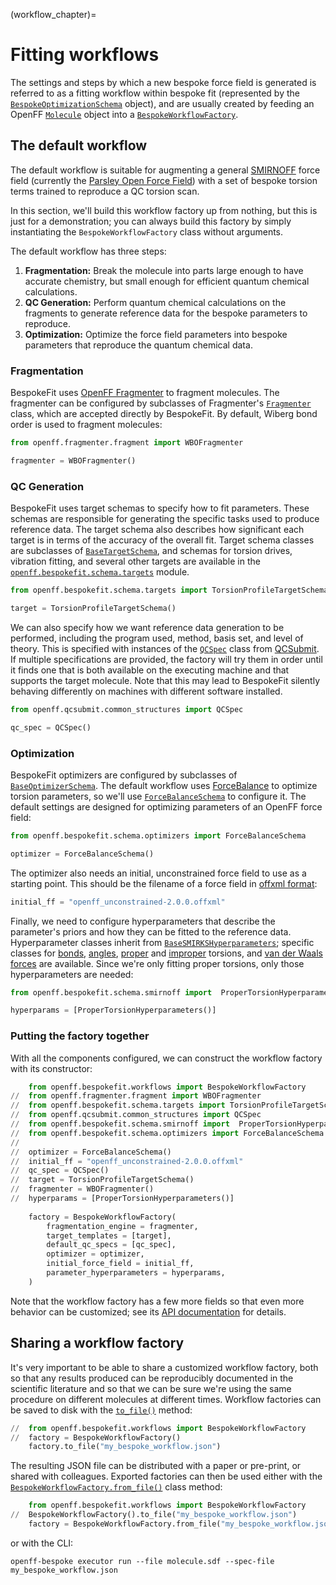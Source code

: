 (workflow_chapter)=
# Fitting workflows

The settings and steps by which a new bespoke force field is generated is referred to as a fitting workflow within 
bespoke fit (represented by the [`BespokeOptimizationSchema`] object), and are usually created by feeding an OpenFF 
[`Molecule`] object into a [`BespokeWorkflowFactory`].

[`BespokeOptimizationSchema`]: openff.bespokefit.schema.fitting.BespokeOptimizationSchema
[`BespokeWorkflowFactory`]: openff.bespokefit.workflows.bespoke.BespokeWorkflowFactory

[`Molecule`]: openff.toolkit.topology.Molecule

## The default workflow

The default workflow is suitable for augmenting a general [SMIRNOFF] force field (currently the 
[Parsley Open Force Field]) with a set of bespoke torsion terms trained to reproduce a QC torsion scan. 

[SMIRNOFF]: https://openforcefield.github.io/standards/standards/smirnoff/

In this section, we'll build this workflow factory up from nothing, but this is just for a demonstration; you can
always build this factory by simply instantiating the `BespokeWorkflowFactory` class without arguments.

The default workflow has three steps:

1. **Fragmentation:** Break the molecule into parts large enough to have accurate
chemistry, but small enough for efficient quantum chemical calculations.
2. **QC Generation:** Perform quantum chemical calculations on the fragments to
generate reference data for the bespoke parameters to reproduce.
3. **Optimization:** Optimize the force field parameters into bespoke parameters
that reproduce the quantum chemical data.

### Fragmentation

BespokeFit uses [OpenFF Fragmenter] to fragment molecules. The fragmenter can be
configured by subclasses of Fragmenter's [`Fragmenter`] class, which are accepted
directly by BespokeFit. By default, Wiberg bond order is used to fragment molecules:

```python
from openff.fragmenter.fragment import WBOFragmenter

fragmenter = WBOFragmenter()
```

### QC Generation

BespokeFit uses target schemas to specify how to fit parameters. These schemas
are responsible for generating the specific tasks used to produce reference
data. The target schema also describes how significant each target is in terms
of the accuracy of the overall fit. Target schema classes are subclasses of
[`BaseTargetSchema`], and schemas for torsion drives, vibration fitting, and
several other targets are available in the [`openff.bespokefit.schema.targets`] 
module.

```python
from openff.bespokefit.schema.targets import TorsionProfileTargetSchema

target = TorsionProfileTargetSchema()
```

We can also specify how we want reference data generation to be performed,
including the program used, method, basis set, and level of theory. This is specified
with instances of the [`QCSpec`] class from [QCSubmit]. If multiple specifications are 
provided, the factory will try them in order until it finds one that is both available
on the executing machine and that supports the target molecule. Note that this may lead
to BespokeFit silently behaving differently on machines with different software installed.

```python
from openff.qcsubmit.common_structures import QCSpec

qc_spec = QCSpec()
```

[`BaseTargetSchema`]: openff.bespokefit.schema.targets.BaseTargetSchema
[`openff.bespokefit.schema.targets`]: openff.bespokefit.schema.targets
[`QCSpec`]: openff.qcsubmit.common_structures.QCSpec
[QCSubmit]: https://github.com/openforcefield/openff-qcsubmit

### Optimization

BespokeFit optimizers are configured by subclasses of [`BaseOptimizerSchema`]. 
The default workflow uses [ForceBalance] to optimize torsion parameters, so we'll
use [`ForceBalanceSchema`] to configure it. The default settings are designed 
for optimizing parameters of an OpenFF force field:

```python
from openff.bespokefit.schema.optimizers import ForceBalanceSchema

optimizer = ForceBalanceSchema()
```

The optimizer also needs an initial, unconstrained force field to use as a starting
point. This should be the filename of a force field in [offxml format]:

```python
initial_ff = "openff_unconstrained-2.0.0.offxml"
```

Finally, we need to configure hyperparameters that describe the parameter's
priors and how they can be fitted to the reference data. Hyperparameter classes
inherit from [`BaseSMIRKSHyperparameters`]; specific classes for [bonds],
[angles], [proper] and [improper] torsions, and [van der Waals forces] are
available. Since we're only fitting proper torsions, only those hyperparameters
are needed:

```python
from openff.bespokefit.schema.smirnoff import  ProperTorsionHyperparameters

hyperparams = [ProperTorsionHyperparameters()]
```

[`BaseSMIRKSHyperparameters`]: openff.bespokefit.schema.smirnoff.BaseSMIRKSHyperparameters
[bonds]: openff.bespokefit.schema.smirnoff.BondHyperparameters
[angles]: openff.bespokefit.schema.smirnoff.AngleHyperparameters
[proper]: openff.bespokefit.schema.smirnoff.ProperTorsionHyperparameters
[improper]: openff.bespokefit.schema.smirnoff.ImproperTorsionHyperparameters
[van der Waals forces]: openff.bespokefit.schema.smirnoff.VdWHyperparameters

### Putting the factory together

With all the components configured, we can construct the workflow factory with its constructor:

```python
    from openff.bespokefit.workflows import BespokeWorkflowFactory
//  from openff.fragmenter.fragment import WBOFragmenter
//  from openff.bespokefit.schema.targets import TorsionProfileTargetSchema
//  from openff.qcsubmit.common_structures import QCSpec
//  from openff.bespokefit.schema.smirnoff import  ProperTorsionHyperparameters
//  from openff.bespokefit.schema.optimizers import ForceBalanceSchema
//  
//  optimizer = ForceBalanceSchema()
//  initial_ff = "openff_unconstrained-2.0.0.offxml" 
//  qc_spec = QCSpec()
//  target = TorsionProfileTargetSchema()
//  fragmenter = WBOFragmenter()
//  hyperparams = [ProperTorsionHyperparameters()]
    
    factory = BespokeWorkflowFactory(
        fragmentation_engine = fragmenter,
        target_templates = [target],
        default_qc_specs = [qc_spec],
        optimizer = optimizer,
        initial_force_field = initial_ff,
        parameter_hyperparameters = hyperparams,
    )
```

Note that the workflow factory has a few more fields so that even more behavior
can be customized; see its [API documentation] for details.


[OpenFF Fragmenter]: https://github.com/openforcefield/openff-fragmenter
[`Fragmenter`]: openff.fragmenter.fragment.Fragmenter
[ForceBalance]: https://github.com/leeping/forcebalance
[`ForceBalanceSchema`]: openff.bespokefit.schema.optimizers.ForceBalanceSchema
[Parsley Open Force Field]: https://openforcefield.org/force-fields/force-fields/#parsley
[`BaseOptimizerSchema`]: openff.bespokefit.schema.optimizers.BaseOptimizerSchema
[offxml format]: https://openforcefield.github.io/standards/standards/smirnoff/
[API documentation]: openff.bespokefit.workflows.bespoke.BespokeWorkflowFactory

## Sharing a workflow factory

It's very important to be able to share a customized workflow factory, both so that 
any results produced can be reproducibly documented in the scientific literature and so
that we can be sure we're using the same procedure on different molecules at different
times. Workflow factories can be saved to disk with the [`to_file()`] method:

```python
//  from openff.bespokefit.workflows import BespokeWorkflowFactory
//  factory = BespokeWorkflowFactory()
    factory.to_file("my_bespoke_workflow.json")
```

The resulting JSON file can be distributed with a paper or pre-print, or shared
with colleagues. Exported factories can then be used either with the
[`BespokeWorkflowFactory.from_file()`] class method:

```python
    from openff.bespokefit.workflows import BespokeWorkflowFactory
//  BespokeWorkflowFactory().to_file("my_bespoke_workflow.json")
    factory = BespokeWorkflowFactory.from_file("my_bespoke_workflow.json")
```

or with the CLI:

```shell
openff-bespoke executor run --file molecule.sdf --spec-file my_bespoke_workflow.json
```

[`to_file()`]: openff.bespokefit.workflows.bespoke.BespokeWorkflowFactory.to_file
[`BespokeWorkflowFactory.from_file()`]: openff.bespokefit.workflows.bespoke.BespokeWorkflowFactory.from_file